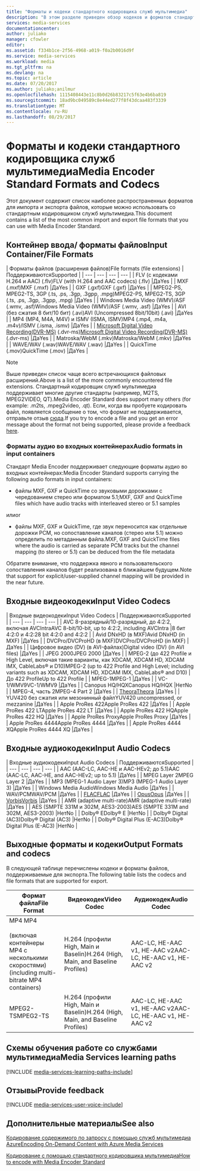 ```yaml
---
title: "Форматы и кодеки стандартного кодировщика служб мультимедиа"
description: "В этом разделе приведен обзор кодеков и форматов стандартного кодировщика мультимедиа."
services: media-services
documentationcenter: 
author: juliako
manager: cfowler
editor: 
ms.assetid: f334b1ce-2f56-4968-a019-f0a2b0016d9f
ms.service: media-services
ms.workload: media
ms.tgt_pltfrm: na
ms.devlang: na
ms.topic: article
ms.date: 07/20/2017
ms.author: juliako;anilmur
ms.openlocfilehash: 1115408443e11c8b0d26b83217c5f63e4b6ba819
ms.sourcegitcommit: 18ad9bc049589c8e44ed277f8f43dcaa483f3339
ms.translationtype: MT
ms.contentlocale: ru-RU
ms.lasthandoff: 08/29/2017
---
```

# <a name="media-encoder-standard-formats-and-codecs"></a><span data-ttu-id="3d187-103">Форматы и кодеки стандартного кодировщика служб мультимедиа</span><span class="sxs-lookup"><span data-stu-id="3d187-103">Media Encoder Standard Formats and Codecs</span></span>
<span data-ttu-id="3d187-104">Этот документ содержит список наиболее распространенных форматов для импорта и экспорта файлов, которые можно использовать со стандартным кодировщиком служб мультимедиа.</span><span class="sxs-lookup"><span data-stu-id="3d187-104">This document contains a list of the most common import and export file formats that you can use with Media Encoder Standard.</span></span>

## <a name="input-containerfile-formats"></a><span data-ttu-id="3d187-105">Контейнер ввода/ форматы файлов</span><span class="sxs-lookup"><span data-stu-id="3d187-105">Input Container/File Formats</span></span>
| <span data-ttu-id="3d187-106">Форматы файлов (расширения файлов)</span><span class="sxs-lookup"><span data-stu-id="3d187-106">File formats (file extensions)</span></span> | <span data-ttu-id="3d187-107">Поддерживаются</span><span class="sxs-lookup"><span data-stu-id="3d187-107">Supported</span></span> |
| --- | --- | --- | --- |
| <span data-ttu-id="3d187-108">FLV (с кодеками H.264 и AAC) (.flv)</span><span class="sxs-lookup"><span data-stu-id="3d187-108">FLV (with H.264 and AAC codecs) (.flv)</span></span> |<span data-ttu-id="3d187-109">Да</span><span class="sxs-lookup"><span data-stu-id="3d187-109">Yes</span></span> |
| <span data-ttu-id="3d187-110">MXF (.mxf)</span><span class="sxs-lookup"><span data-stu-id="3d187-110">MXF    (.mxf)</span></span> |<span data-ttu-id="3d187-111">Да</span><span class="sxs-lookup"><span data-stu-id="3d187-111">Yes</span></span> |
| <span data-ttu-id="3d187-112">GXF (.gxf)</span><span class="sxs-lookup"><span data-stu-id="3d187-112">GXF    (.gxf)</span></span> |<span data-ttu-id="3d187-113">Да</span><span class="sxs-lookup"><span data-stu-id="3d187-113">Yes</span></span> |
| <span data-ttu-id="3d187-114">MPEG2-PS, MPEG2-TS, 3GP (.ts, .ps, .3gp, .3gpp, .mpg)</span><span class="sxs-lookup"><span data-stu-id="3d187-114">MPEG2-PS, MPEG2-TS, 3GP (.ts, .ps, .3gp, .3gpp, .mpg)</span></span> |<span data-ttu-id="3d187-115">Да</span><span class="sxs-lookup"><span data-stu-id="3d187-115">Yes</span></span> |
| <span data-ttu-id="3d187-116">Windows Media Video (WMV)/ASF (.wmv, .asf)</span><span class="sxs-lookup"><span data-stu-id="3d187-116">Windows Media Video (WMV)/ASF (.wmv, .asf)</span></span> |<span data-ttu-id="3d187-117">Да</span><span class="sxs-lookup"><span data-stu-id="3d187-117">Yes</span></span> |
| <span data-ttu-id="3d187-118">AVI (без сжатия 8 бит/10 бит) (.avi)</span><span class="sxs-lookup"><span data-stu-id="3d187-118">AVI (Uncompressed 8bit/10bit) (.avi)</span></span> |<span data-ttu-id="3d187-119">Да</span><span class="sxs-lookup"><span data-stu-id="3d187-119">Yes</span></span> |
| <span data-ttu-id="3d187-120">MP4 (MP4, M4A, M4V) и ISMV (ISMA, ISMV)</span><span class="sxs-lookup"><span data-stu-id="3d187-120">MP4 (.mp4, .m4a, .m4v)/ISMV (.isma, .ismv)</span></span> |<span data-ttu-id="3d187-121">Да</span><span class="sxs-lookup"><span data-stu-id="3d187-121">Yes</span></span> |
| <span data-ttu-id="3d187-122">[Microsoft Digital Video Recording(DVR-MS)](https://msdn.microsoft.com/library/windows/desktop/dd692984) (.dvr-ms)</span><span class="sxs-lookup"><span data-stu-id="3d187-122">[Microsoft Digital Video Recording(DVR-MS)](https://msdn.microsoft.com/library/windows/desktop/dd692984) (.dvr-ms)</span></span> |<span data-ttu-id="3d187-123">Да</span><span class="sxs-lookup"><span data-stu-id="3d187-123">Yes</span></span> |
| <span data-ttu-id="3d187-124">Matroska/WebM (.mkv)</span><span class="sxs-lookup"><span data-stu-id="3d187-124">Matroska/WebM (.mkv)</span></span> |<span data-ttu-id="3d187-125">Да</span><span class="sxs-lookup"><span data-stu-id="3d187-125">Yes</span></span> |
| <span data-ttu-id="3d187-126">WAVE/WAV (.wav)</span><span class="sxs-lookup"><span data-stu-id="3d187-126">WAVE/WAV (.wav)</span></span> |<span data-ttu-id="3d187-127">Да</span><span class="sxs-lookup"><span data-stu-id="3d187-127">Yes</span></span> |
| <span data-ttu-id="3d187-128">QuickTime (.mov)</span><span class="sxs-lookup"><span data-stu-id="3d187-128">QuickTime (.mov)</span></span> |<span data-ttu-id="3d187-129">Да</span><span class="sxs-lookup"><span data-stu-id="3d187-129">Yes</span></span> |

> [!NOTE]
> <span data-ttu-id="3d187-130">Выше приведен список чаще всего встречающихся файловых расширений.</span><span class="sxs-lookup"><span data-stu-id="3d187-130">Above is a list of the more commonly encountered file extensions.</span></span> <span data-ttu-id="3d187-131">Стандартный кодировщик служб мультимедиа поддерживает многие другие стандарты (например, M2TS, MPEG2VIDEO, QT).</span><span class="sxs-lookup"><span data-stu-id="3d187-131">Media Encoder Standard does support many others (for example: .m2ts, .mpeg2video, .qt).</span></span> <span data-ttu-id="3d187-132">Если, когда вы пробуете кодировать файл, появляется сообщение о том, что формат не поддерживается, отправьте отзыв [сюда](https://feedback.azure.com/forums/169396-media-services/category/144411-encoding-and-processing/).</span><span class="sxs-lookup"><span data-stu-id="3d187-132">If you try to encode a file and you get an error message about the format not being supported, please provide a feedback [here](https://feedback.azure.com/forums/169396-media-services/category/144411-encoding-and-processing/).</span></span>
> 
> 

### <a name="audio-formats-in-input-containers"></a><span data-ttu-id="3d187-133">Форматы аудио во входных контейнерах</span><span class="sxs-lookup"><span data-stu-id="3d187-133">Audio formats in input containers</span></span>
<span data-ttu-id="3d187-134">Стандарт Media Encoder поддерживает следующие форматы аудио во входных контейнерах:</span><span class="sxs-lookup"><span data-stu-id="3d187-134">Media Encoder Standard supports carrying the following audio formats in input containers:</span></span>

* <span data-ttu-id="3d187-135">файлы MXF, GXF и QuickTime со звуковыми дорожками с чередованием стерео или форматом 5.1;</span><span class="sxs-lookup"><span data-stu-id="3d187-135">MXF, GXF and QuickTime files which have audio tracks with interleaved stereo or 5.1 samples</span></span>

<span data-ttu-id="3d187-136">или</span><span class="sxs-lookup"><span data-stu-id="3d187-136">or</span></span>

* <span data-ttu-id="3d187-137">файлы MXF, GXF и QuickTime, где звук переносится как отдельные дорожки PCM, но сопоставление каналов (стерео или 5.1) можно определить по метаданным файла.</span><span class="sxs-lookup"><span data-stu-id="3d187-137">MXF, GXF and QuickTime files where the audio is carried as separate PCM tracks but the channel mapping (to stereo or 5.1) can be deduced from the file metadata</span></span>

<span data-ttu-id="3d187-138">Обратите внимание, что поддержка явного и пользовательского сопоставления каналов будет реализована в ближайшем будущем.</span><span class="sxs-lookup"><span data-stu-id="3d187-138">Note that support for explicit/user-supplied channel mapping will be provided in the near future.</span></span>

## <a name="input-video-codecs"></a><span data-ttu-id="3d187-139">Входные видеокодеки</span><span class="sxs-lookup"><span data-stu-id="3d187-139">Input Video Codecs</span></span>
| <span data-ttu-id="3d187-140">Входные видеокодеки</span><span class="sxs-lookup"><span data-stu-id="3d187-140">Input Video Codecs</span></span> | <span data-ttu-id="3d187-141">Поддерживаются</span><span class="sxs-lookup"><span data-stu-id="3d187-141">Supported</span></span> |
| --- | --- | --- | --- |
| <span data-ttu-id="3d187-142">AVC 8-разрядный/10-разрядный, до 4:2:2, включая AVCIntra</span><span class="sxs-lookup"><span data-stu-id="3d187-142">AVC 8-bit/10-bit, up to 4:2:2, including AVCIntra</span></span> |<span data-ttu-id="3d187-143">8 бит 4:2:0 и 4:2:2</span><span class="sxs-lookup"><span data-stu-id="3d187-143">8 bit 4:2:0 and 4:2:2</span></span> |
| <span data-ttu-id="3d187-144">Avid DNxHD (в MXF)</span><span class="sxs-lookup"><span data-stu-id="3d187-144">Avid DNxHD (in MXF)</span></span> |<span data-ttu-id="3d187-145">Да</span><span class="sxs-lookup"><span data-stu-id="3d187-145">Yes</span></span> |
| <span data-ttu-id="3d187-146">DVCPro/DVCProHD (в MXF)</span><span class="sxs-lookup"><span data-stu-id="3d187-146">DVCPro/DVCProHD (in MXF)</span></span> |<span data-ttu-id="3d187-147">Да</span><span class="sxs-lookup"><span data-stu-id="3d187-147">Yes</span></span> |
| <span data-ttu-id="3d187-148">Цифровое видео (DV) (в AVI-файлах)</span><span class="sxs-lookup"><span data-stu-id="3d187-148">Digital video (DV) (in AVI files)</span></span> |<span data-ttu-id="3d187-149">Да</span><span class="sxs-lookup"><span data-stu-id="3d187-149">Yes</span></span> |
| <span data-ttu-id="3d187-150">JPEG 2000</span><span class="sxs-lookup"><span data-stu-id="3d187-150">JPEG 2000</span></span> |<span data-ttu-id="3d187-151">Да</span><span class="sxs-lookup"><span data-stu-id="3d187-151">Yes</span></span> |
| <span data-ttu-id="3d187-152">MPEG-2 (до 422 Profile и High Level, включая такие варианты, как XDCAM, XDCAM HD, XDCAM IMX, CableLabs® и D10)</span><span class="sxs-lookup"><span data-stu-id="3d187-152">MPEG-2 (up to 422 Profile and High Level; including variants such as XDCAM, XDCAM HD, XDCAM IMX, CableLabs® and D10)</span></span> |<span data-ttu-id="3d187-153">До 422 Profile</span><span class="sxs-lookup"><span data-stu-id="3d187-153">Up to 422 Profile</span></span> |
| <span data-ttu-id="3d187-154">MPEG-1</span><span class="sxs-lookup"><span data-stu-id="3d187-154">MPEG-1</span></span> |<span data-ttu-id="3d187-155">Да</span><span class="sxs-lookup"><span data-stu-id="3d187-155">Yes</span></span> |
| <span data-ttu-id="3d187-156">VC-1/WMV9</span><span class="sxs-lookup"><span data-stu-id="3d187-156">VC-1/WMV9</span></span> |<span data-ttu-id="3d187-157">Да</span><span class="sxs-lookup"><span data-stu-id="3d187-157">Yes</span></span> |
| <span data-ttu-id="3d187-158">Canopus HQ/HQX</span><span class="sxs-lookup"><span data-stu-id="3d187-158">Canopus HQ/HQX</span></span> |<span data-ttu-id="3d187-159">Нет</span><span class="sxs-lookup"><span data-stu-id="3d187-159">No</span></span> |
| <span data-ttu-id="3d187-160">MPEG-4, часть 2</span><span class="sxs-lookup"><span data-stu-id="3d187-160">MPEG-4 Part 2</span></span> |<span data-ttu-id="3d187-161">Да</span><span class="sxs-lookup"><span data-stu-id="3d187-161">Yes</span></span> |
| [<span data-ttu-id="3d187-162">Theora</span><span class="sxs-lookup"><span data-stu-id="3d187-162">Theora</span></span>](https://en.wikipedia.org/wiki/Theora) |<span data-ttu-id="3d187-163">Да</span><span class="sxs-lookup"><span data-stu-id="3d187-163">Yes</span></span> |
| <span data-ttu-id="3d187-164">YUV420 без сжатия или мезонинный файл</span><span class="sxs-lookup"><span data-stu-id="3d187-164">YUV420 uncompressed, or mezzanine</span></span> |<span data-ttu-id="3d187-165">Да</span><span class="sxs-lookup"><span data-stu-id="3d187-165">Yes</span></span> |
| <span data-ttu-id="3d187-166">Apple ProRes 422</span><span class="sxs-lookup"><span data-stu-id="3d187-166">Apple ProRes 422</span></span> |<span data-ttu-id="3d187-167">Да</span><span class="sxs-lookup"><span data-stu-id="3d187-167">Yes</span></span> |
| <span data-ttu-id="3d187-168">Apple ProRes 422 LT</span><span class="sxs-lookup"><span data-stu-id="3d187-168">Apple ProRes 422 LT</span></span> |<span data-ttu-id="3d187-169">Да</span><span class="sxs-lookup"><span data-stu-id="3d187-169">Yes</span></span> |
| <span data-ttu-id="3d187-170">Apple ProRes 422 HQ</span><span class="sxs-lookup"><span data-stu-id="3d187-170">Apple ProRes 422 HQ</span></span> |<span data-ttu-id="3d187-171">Да</span><span class="sxs-lookup"><span data-stu-id="3d187-171">Yes</span></span> |
| <span data-ttu-id="3d187-172">Apple ProRes Proxy</span><span class="sxs-lookup"><span data-stu-id="3d187-172">Apple ProRes Proxy</span></span> |<span data-ttu-id="3d187-173">Да</span><span class="sxs-lookup"><span data-stu-id="3d187-173">Yes</span></span> |
| <span data-ttu-id="3d187-174">Apple ProRes 4444</span><span class="sxs-lookup"><span data-stu-id="3d187-174">Apple ProRes 4444</span></span> |<span data-ttu-id="3d187-175">Да</span><span class="sxs-lookup"><span data-stu-id="3d187-175">Yes</span></span> |
| <span data-ttu-id="3d187-176">Apple ProRes 4444 XQ</span><span class="sxs-lookup"><span data-stu-id="3d187-176">Apple ProRes 4444 XQ</span></span> |<span data-ttu-id="3d187-177">Да</span><span class="sxs-lookup"><span data-stu-id="3d187-177">Yes</span></span> |

## <a name="input-audio-codecs"></a><span data-ttu-id="3d187-178">Входные аудиокодеки</span><span class="sxs-lookup"><span data-stu-id="3d187-178">Input Audio Codecs</span></span>
| <span data-ttu-id="3d187-179">Входные аудиокодеки</span><span class="sxs-lookup"><span data-stu-id="3d187-179">Input Audio Codecs</span></span> | <span data-ttu-id="3d187-180">Поддерживаются</span><span class="sxs-lookup"><span data-stu-id="3d187-180">Supported</span></span> |
| --- | --- | --- | --- |
| <span data-ttu-id="3d187-181">AAC (AAC-LC, AAC-HE и AAC-HEv2; до 5.1)</span><span class="sxs-lookup"><span data-stu-id="3d187-181">AAC (AAC-LC, AAC-HE, and AAC-HEv2; up to 5.1)</span></span> |<span data-ttu-id="3d187-182">Да</span><span class="sxs-lookup"><span data-stu-id="3d187-182">Yes</span></span> |
| <span data-ttu-id="3d187-183">MPEG Layer 2</span><span class="sxs-lookup"><span data-stu-id="3d187-183">MPEG Layer 2</span></span> |<span data-ttu-id="3d187-184">Да</span><span class="sxs-lookup"><span data-stu-id="3d187-184">Yes</span></span> |
| <span data-ttu-id="3d187-185">MP3 (MPEG-1 Audio Layer 3)</span><span class="sxs-lookup"><span data-stu-id="3d187-185">MP3 (MPEG-1 Audio Layer 3)</span></span> |<span data-ttu-id="3d187-186">Да</span><span class="sxs-lookup"><span data-stu-id="3d187-186">Yes</span></span> |
| <span data-ttu-id="3d187-187">Windows Media Audio</span><span class="sxs-lookup"><span data-stu-id="3d187-187">Windows Media Audio</span></span> |<span data-ttu-id="3d187-188">Да</span><span class="sxs-lookup"><span data-stu-id="3d187-188">Yes</span></span> |
| <span data-ttu-id="3d187-189">WAV/PCM</span><span class="sxs-lookup"><span data-stu-id="3d187-189">WAV/PCM</span></span> |<span data-ttu-id="3d187-190">Да</span><span class="sxs-lookup"><span data-stu-id="3d187-190">Yes</span></span> |
| <span data-ttu-id="3d187-191">[FLAC](https://en.wikipedia.org/wiki/FLAC)</a></span><span class="sxs-lookup"><span data-stu-id="3d187-191">[FLAC](https://en.wikipedia.org/wiki/FLAC)</a></span></span> |<span data-ttu-id="3d187-192">Да</span><span class="sxs-lookup"><span data-stu-id="3d187-192">Yes</span></span> |
| [<span data-ttu-id="3d187-193">Opus</span><span class="sxs-lookup"><span data-stu-id="3d187-193">Opus</span></span>](http://go.microsoft.com/fwlink/?LinkId=822667) |<span data-ttu-id="3d187-194">Да</span><span class="sxs-lookup"><span data-stu-id="3d187-194">Yes</span></span> |
| <span data-ttu-id="3d187-195">[Vorbis](https://en.wikipedia.org/wiki/Vorbis)</a></span><span class="sxs-lookup"><span data-stu-id="3d187-195">[Vorbis](https://en.wikipedia.org/wiki/Vorbis)</a></span></span> |<span data-ttu-id="3d187-196">Да</span><span class="sxs-lookup"><span data-stu-id="3d187-196">Yes</span></span> |
| <span data-ttu-id="3d187-197">AMR (adaptive multi-rate)</span><span class="sxs-lookup"><span data-stu-id="3d187-197">AMR (adaptive multi-rate)</span></span> |<span data-ttu-id="3d187-198">Да</span><span class="sxs-lookup"><span data-stu-id="3d187-198">Yes</span></span> |
| <span data-ttu-id="3d187-199">AES (SMPTE 331M и 302M, AES3-2003)</span><span class="sxs-lookup"><span data-stu-id="3d187-199">AES (SMPTE 331M and 302M, AES3-2003)</span></span> |<span data-ttu-id="3d187-200">Нет</span><span class="sxs-lookup"><span data-stu-id="3d187-200">No</span></span> |
| <span data-ttu-id="3d187-201">Dolby® E</span><span class="sxs-lookup"><span data-stu-id="3d187-201">Dolby® E</span></span> |<span data-ttu-id="3d187-202">Нет</span><span class="sxs-lookup"><span data-stu-id="3d187-202">No</span></span> |
| <span data-ttu-id="3d187-203">Dolby® Digital (AC3)</span><span class="sxs-lookup"><span data-stu-id="3d187-203">Dolby® Digital (AC3)</span></span> |<span data-ttu-id="3d187-204">Нет</span><span class="sxs-lookup"><span data-stu-id="3d187-204">No</span></span> |
| <span data-ttu-id="3d187-205">Dolby® Digital Plus (E-AC3)</span><span class="sxs-lookup"><span data-stu-id="3d187-205">Dolby® Digital Plus (E-AC3)</span></span> |<span data-ttu-id="3d187-206">Нет</span><span class="sxs-lookup"><span data-stu-id="3d187-206">No</span></span> |

## <a name="output-formats-and-codecs"></a><span data-ttu-id="3d187-207">Выходные форматы и кодеки</span><span class="sxs-lookup"><span data-stu-id="3d187-207">Output Formats and codecs</span></span>
<span data-ttu-id="3d187-208">В следующей таблице перечислены кодеки и форматы файлов, поддерживаемые для экспорта.</span><span class="sxs-lookup"><span data-stu-id="3d187-208">The following table lists the codecs and file formats that are supported for export.</span></span>

| <span data-ttu-id="3d187-209">Формат файла</span><span class="sxs-lookup"><span data-stu-id="3d187-209">File Format</span></span> | <span data-ttu-id="3d187-210">Видеокодек</span><span class="sxs-lookup"><span data-stu-id="3d187-210">Video Codec</span></span> | <span data-ttu-id="3d187-211">Аудиокодек</span><span class="sxs-lookup"><span data-stu-id="3d187-211">Audio Codec</span></span> |
| --- | --- | --- |
| <span data-ttu-id="3d187-212">MP4 </span><span class="sxs-lookup"><span data-stu-id="3d187-212">MP4</span></span> <br/><br/><span data-ttu-id="3d187-213">(включая контейнеры MP4 с несколькими скоростями)</span><span class="sxs-lookup"><span data-stu-id="3d187-213">(including multi-bitrate MP4 containers)</span></span> |<span data-ttu-id="3d187-214">H.264 (профили High, Main и Baselin)</span><span class="sxs-lookup"><span data-stu-id="3d187-214">H.264 (High, Main, and Baseline Profiles)</span></span> |<span data-ttu-id="3d187-215">AAC-LC, HE-AAC v1, HE-AAC v2</span><span class="sxs-lookup"><span data-stu-id="3d187-215">AAC-LC, HE-AAC v1, HE-AAC v2</span></span> |
| <span data-ttu-id="3d187-216">MPEG2-TS</span><span class="sxs-lookup"><span data-stu-id="3d187-216">MPEG2-TS</span></span> |<span data-ttu-id="3d187-217">H.264 (профили High, Main и Baselin)</span><span class="sxs-lookup"><span data-stu-id="3d187-217">H.264 (High, Main, and Baseline Profiles)</span></span> |<span data-ttu-id="3d187-218">AAC-LC, HE-AAC v1, HE-AAC v2</span><span class="sxs-lookup"><span data-stu-id="3d187-218">AAC-LC, HE-AAC v1, HE-AAC v2</span></span> |

## <a name="media-services-learning-paths"></a><span data-ttu-id="3d187-219">Схемы обучения работе со службами мультимедиа</span><span class="sxs-lookup"><span data-stu-id="3d187-219">Media Services learning paths</span></span>
[!INCLUDE [media-services-learning-paths-include](../../includes/media-services-learning-paths-include.md)]

## <a name="provide-feedback"></a><span data-ttu-id="3d187-220">Отзывы</span><span class="sxs-lookup"><span data-stu-id="3d187-220">Provide feedback</span></span>
[!INCLUDE [media-services-user-voice-include](../../includes/media-services-user-voice-include.md)]

## <a name="see-also"></a><span data-ttu-id="3d187-221">Дополнительные материалы</span><span class="sxs-lookup"><span data-stu-id="3d187-221">See also</span></span>
[<span data-ttu-id="3d187-222">Кодирование содержимого по запросу с помощью служб мультимедиа Azure</span><span class="sxs-lookup"><span data-stu-id="3d187-222">Encoding On-Demand Content with Azure Media Services</span></span>](media-services-encode-asset.md)

[<span data-ttu-id="3d187-223">Кодирование с помощью стандартного кодировщика мультимедиа</span><span class="sxs-lookup"><span data-stu-id="3d187-223">How to encode with Media Encoder Standard</span></span>](media-services-dotnet-encode-with-media-encoder-standard.md)

